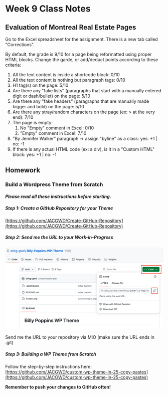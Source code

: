 # Week 9 Class Notes

## Evaluation of Montreal Real Estate Pages 

Go to the Excel spreadsheet for the assignment. There is a new tab called "Corrections".

By default, the grade is 9/10 for a page being reformatted using proper HTML blocks. Change the garde, or add/deduct points according to these criteria:

1. All the text content is inside a shortcode block: 0/10
2. All the text content is nothing but paragraph tags: 0/10
3. H1 tag(s) on the page: 5/10
4. Are there any "fake lists" (paragraphs that start with a manually entered digit or dash/bullet) on the page: 5/10
5. Are there any "fake headers" (paragraphs that are manually made bigger and bold) on the page: 5/10
6. Are there any stray/random characters on the page (ex: > at the very end): 7/10
7. The page is empty: 
   1. No "Empty" comment in Excel: 0/10
   2. "Empty" comment in Excel: 7/10
8. "By Jennifer Walker" paragraph -> assign "byline" as a class: yes: +1 | no: -1
9. If there is any actual HTML code (ex: a div), is it in a "Custom HTML" block: yes: +1 | no: -1

## Homework

### Build a Wordpress Theme from Scratch

<figcaption>

#### *Please read all these instructions before starting.* 

</figcaption>

##### Step 1: Create a GitHub Repository for your Theme

[https://github.com/JACGWD/Create-GitHub-Repository](https://github.com/JACGWD/Create-GitHub-Repository)

##### Step 2: Send me the URL to your Work-in-Progress

![Copy Repo .git URL](./week-9/img/19-copy-git-url.png)

Send me the URL to your repository via MIO (make sure the URL ends in .git)  

##### Step 3: Building a WP Theme from Scratch

Follow the step-by-step instructions here: [https://github.com/JACGWD/custom-wp-theme-in-25-copy-pastes](https://github.com/JACGWD/custom-wp-theme-in-25-copy-pastes)

**Remember to push your changes to GitHub often!**


